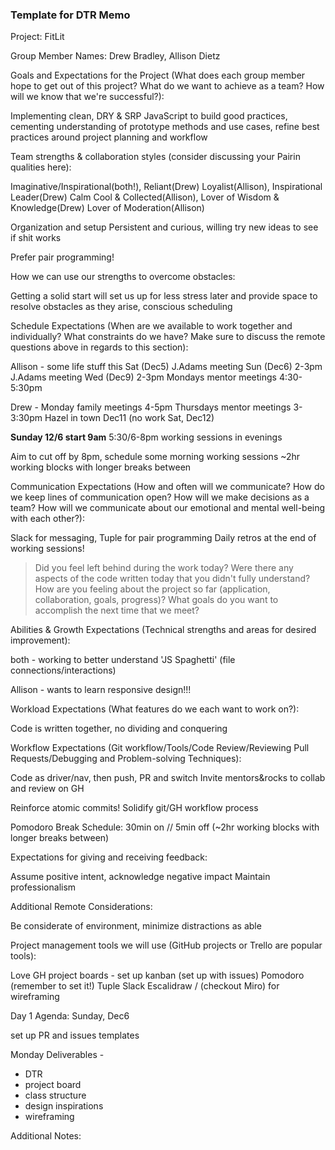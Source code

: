 ### Template for DTR Memo

Project: FitLit

Group Member Names: Drew Bradley, Allison Dietz

Goals and Expectations for the Project (What does each group member hope to get out of this project? What do we want to achieve as a team? How will we know that we're successful?):

Implementing clean, DRY & SRP JavaScript to build good practices,
cementing understanding of prototype methods and use cases,
refine best practices around project planning and workflow
	
Team strengths & collaboration styles (consider discussing your Pairin qualities here):

Imaginative/Inspirational(both!), Reliant(Drew) Loyalist(Allison), Inspirational Leader(Drew) Calm Cool & Collected(Allison), Lover of Wisdom & Knowledge(Drew) Lover of Moderation(Allison)

Organization and setup
Persistent and curious, willing try new ideas to see if shit works

Prefer pair programming!

How we can use our strengths to overcome obstacles:

Getting a solid start will set us up for less stress later and provide space to resolve obstacles as they arise,
conscious scheduling

Schedule Expectations (When are we available to work together and individually? What constraints do we have? Make sure to discuss the remote questions above in regards to this section):

Allison - 
some life stuff this Sat (Dec5)
J.Adams meeting Sun (Dec6) 2-3pm
J.Adams meeting Wed (Dec9) 2-3pm
Mondays mentor meetings 4:30-5:30pm

Drew - 
Monday family meetings 4-5pm
Thursdays mentor meetings 3-3:30pm
Hazel in town Dec11 (no work Sat, Dec12)

**Sunday 12/6 start 9am**
5:30/6-8pm working sessions in evenings

Aim to cut off by 8pm, schedule some morning working sessions
~2hr working blocks with longer breaks between

Communication Expectations (How and often will we communicate? How do we keep lines of communication open? How will we make decisions as a team? How will we communicate about our emotional and mental well-being with each other?):

Slack for messaging, Tuple for pair programming
Daily retros at the end of working sessions!

> Did you feel left behind during the work today?
Were there any aspects of the code written today that you didn't fully understand?
How are you feeling about the project so far (application, collaboration, goals, progress)?
What goals do you want to accomplish the next time that we meet?

Abilities & Growth Expectations (Technical strengths and areas for desired improvement):

both - 
working to better understand 'JS Spaghetti' (file connections/interactions)

Allison -
wants to learn responsive design!!!

Workload Expectations (What features do we each want to work on?):

Code is written together, no dividing and conquering

Workflow Expectations (Git workflow/Tools/Code Review/Reviewing Pull Requests/Debugging and Problem-solving Techniques): 

Code as driver/nav, then push, PR and switch
Invite mentors&rocks to collab and review on GH

Reinforce atomic commits! Solidify git/GH workflow process

Pomodoro Break Schedule:
30min on // 5min off
(~2hr working blocks with longer breaks between)

Expectations for giving and receiving feedback:

Assume positive intent, acknowledge negative impact
Maintain professionalism

Additional Remote Considerations:

Be considerate of environment, minimize distractions as able

Project management tools we will use (GitHub projects or Trello are popular tools):

Love GH project boards - set up kanban (set up with issues)
Pomodoro (remember to set it!)
Tuple
Slack
Escalidraw / (checkout Miro) for wireframing

Day 1 Agenda: 
Sunday, Dec6

set up PR and issues templates

Monday Deliverables - 
- DTR
- project board
- class structure
- design inspirations
- wireframing

Additional Notes:
